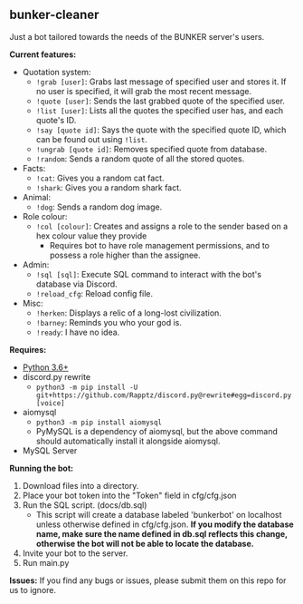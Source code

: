 ## bunker-cleaner
Just a bot tailored towards the needs of the BUNKER server's users.

**Current features:**
* Quotation system:
    * `!grab [user]`: Grabs last message of specified user and stores it. If no user is specified, it will grab the most recent message.
    * `!quote [user]`: Sends the last grabbed quote of the specified user.
    * `!list [user]`: Lists all the quotes the specified user has, and each quote's ID.
    * `!say [quote id]`: Says the quote with the specified quote ID, which can be found out using `!list`.
    * `!ungrab [quote id]`: Removes specified quote from database.
    * `!random`: Sends a random quote of all the stored quotes.
* Facts:
    * `!cat`: Gives you a random cat fact.
    * `!shark`: Gives you a random shark fact.
* Animal:
    * `!dog`: Sends a random dog image.
* Role colour:
    * `!col [colour]`: Creates and assigns a role to the sender based on a hex colour value they provide
        * Requires bot to have role management permissions, and to possess a role higher than the assignee.
* Admin:
    * `!sql [sql]`: Execute SQL command to interact with the bot's database via Discord.
    * `!reload_cfg`: Reload config file.
* Misc:
    * `!herken`: Displays a relic of a long-lost civilization. 
    * `!barney`: Reminds you who your god is.
    * `!ready`: I have no idea.

**Requires:**
* [Python 3.6+](https://www.python.org/downloads/release/python-360/)
* discord.py rewrite
	* `python3 -m pip install -U git+https://github.com/Rapptz/discord.py@rewrite#egg=discord.py[voice]`
* aiomysql
	* `python3 -m pip install aiomysql`
	* PyMySQL is a dependency of aiomysql, but the above command should automatically install it alongside aiomysql.
* MySQL Server

**Running the bot:**
1. Download files into a directory.
2. Place your bot token into the "Token" field in cfg/cfg.json
3. Run the SQL script. (docs/db.sql)
	* This script will create a database labeled 'bunkerbot' on localhost unless otherwise defined in cfg/cfg.json. **If you modify the database name, make sure the name defined in db.sql reflects this change, otherwise the bot will not be able to locate the database.**
4. Invite your bot to the server.
5. Run main.py

**Issues:**
If you find any bugs or issues, please submit them on this repo for us to ignore.
